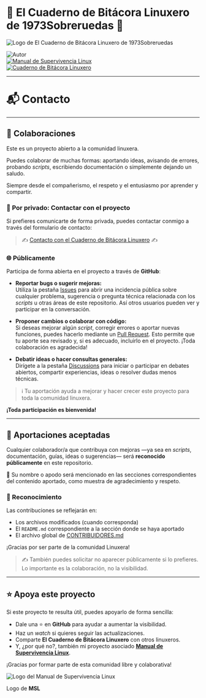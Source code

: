 # 🐧 El Cuaderno de Bitácora Linuxero de 1973Sobreruedas 🐧

![Logo de El Cuaderno de Bitácora Linuxero de 1973Sobreruedas](https://www.manualdesupervivencialinux.com/wp-content/uploads/2025/09/Logo2_CBL_x640.png)

![Autor](https://img.shields.io/badge/Autor-1973Sobreruedas-wheat?logo=Linux&logoColor=wheat)  
[![Manual de Supervivencia Linux](https://img.shields.io/badge/Proyecto-Manual_de_Supervivencia_Linux-wheat?logo=Wordpress&logoColor=wheat)](https://www.manualdesupervivencialinux.com)  
[![Cuaderno de Bitácora Linuxero](https://img.shields.io/badge/GitHub_--_Repositorio-Cuaderno_de_Bitácora_Linuxero-wheat?logo=github&logoColor=wheat)](https://github.com/1973Sobreruedas/Cuaderno-Bitacora-Linuxero-1973Sobreruedas)

---

# 📬 Contacto

---

## 🤝 Colaboraciones

Este es un proyecto abierto a la comunidad linuxera.

Puedes colaborar de muchas formas: aportando ideas, avisando de errores, probando *scripts*, escribiendo documentación o simplemente dejando un saludo.  

Siempre desde el compañerismo, el respeto y el entusiasmo por aprender y compartir.

### 📨 Por privado: Contactar con el proyecto

Si prefieres comunicarte de forma privada, puedes contactar conmigo a través del formulario de contacto:

> ✍️ [Contacto con el Cuaderno de Bitácora Linuxero](https://www.manualdesupervivencialinux.com/cuaderno/) ✍️

### 🌐 Públicamente

Participa de forma abierta en el proyecto a través de **GitHub**:

- **Reportar bugs o sugerir mejoras:**  
  Utiliza la pestaña [Issues](https://github.com/1973Sobreruedas/Cuaderno-Bitacora-Linuxero-1973Sobreruedas/issues) para abrir una incidencia pública sobre cualquier problema, sugerencia o pregunta técnica relacionada con los *scripts* u otras áreas de este repositorio. Así otros usuarios pueden ver y participar en la conversación.

- **Proponer cambios o colaborar con código:**  
  Si deseas mejorar algún *script*, corregir errores o aportar nuevas funciones, puedes hacerlo mediante un [Pull Request](https://github.com/1973Sobreruedas/Cuaderno-Bitacora-Linuxero-1973Sobreruedas/pulls). Esto permite que tu aporte sea revisado y, si es adecuado, incluirlo en el proyecto. ¡Toda colaboración es agradecida!
  
- **Debatir ideas o hacer consultas generales:**  
  Dirígete a la pestaña [Discussions](https://github.com/1973Sobreruedas/Cuaderno-Bitacora-Linuxero-1973Sobreruedas/discussions) para iniciar o participar en debates abiertos, compartir experiencias, ideas o resolver dudas menos técnicas.

> ℹ️ Tu aportación ayuda a mejorar y hacer crecer este proyecto para toda la comunidad linuxera.

**¡Toda participación es bienvenida!**

---

## 🧩 Aportaciones aceptadas

Cualquier colaborador/a que contribuya con mejoras —ya sea en *scripts*, documentación, guías, ideas o sugerencias— será **reconocido públicamente** en este repositorio.

📌 Su nombre o apodo será mencionado en las secciones correspondientes del contenido aportado, como muestra de agradecimiento y respeto.

### 🎉 Reconocimiento

Las contribuciones se reflejarán en:

- Los archivos modificados (cuando corresponda)
- El `README.md` correspondiente a la sección donde se haya aportado
- El archivo global de [CONTRIBUIDORES.md](./CONTRIBUIDORES.md)

¡Gracias por ser parte de la comunidad Linuxera!

> ✍️ También puedes solicitar no aparecer públicamente si lo prefieres. Lo importante es la colaboración, no la visibilidad.

---

## ⭐ Apoya este proyecto

Si este proyecto te resulta útil, puedes apoyarlo de forma sencilla:

- Dale una ⭐ en **GitHub** para ayudar a aumentar la visibilidad.
- Haz un *watch* si quieres seguir las actualizaciones.
- Comparte **El Cuaderno de Bitácora Linuxero** con otros linuxeros.
- Y, ¿por qué no?, también mi proyecto asociado [**Manual de Supervivencia Linux**](https://www.manualdesupervivenciaLinux.com).

¡Gracias por formar parte de esta comunidad libre y colaborativa!

![Logo del Manual de Supervivencia Linux](https://www.manualdesupervivencialinux.com/wp-content/uploads/2025/09/Logo_MSL_x640.png)

Logo de **MSL**
